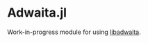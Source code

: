 # Adwaita.jl

Work-in-progress module for using [libadwaita](https://gnome.pages.gitlab.gnome.org/libadwaita/doc/1.2/).
